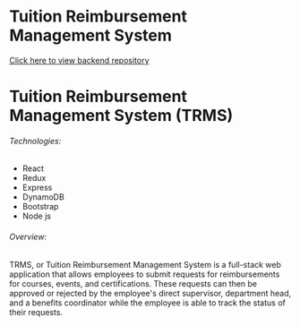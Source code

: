 # Tuition Reimbursement Management System

[Click here to view backend repository](https://github.com/adidde1073/trms_backend)

<h1>Tuition Reimbursement Management System (TRMS)</h1>

<h6>Technologies:</h6>
<ul>
<li>React</li>
<li>Redux</li>
<li>Express</li>
<li>DynamoDB</li>
<li>Bootstrap</li>
<li>Node js</li>
</ul>

<h6>Overview:</h6>
<p>
TRMS, or Tuition Reimbursement Management System is a full-stack web application that allows employees to submit requests for reimbursements for courses, events, and certifications. These requests can then be approved or rejected by the employee's direct supervisor, department head, and a benefits coordinator while the employee is able to track the status of their requests.
</p>
